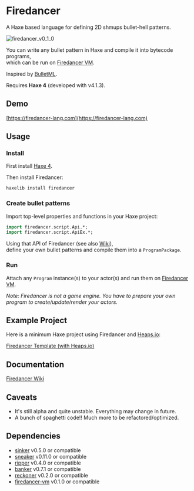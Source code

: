# Firedancer

A Haxe based language for defining 2D shmups bullet-hell patterns.

![firedancer_v0_1_0](https://user-images.githubusercontent.com/33595446/91944104-8398c480-ed38-11ea-927e-f0f107977e98.gif)

You can write any bullet pattern in Haxe and compile it into bytecode programs,  
which can be run on [Firedancer VM](https://github.com/fal-works/firedancer-vm).

Inspired by [BulletML](http://www.asahi-net.or.jp/~cs8k-cyu/bulletml/index_e.html).

Requires **Haxe 4** (developed with v4.1.3).


## Demo

[https://firedancer-lang.com](https://firedancer-lang.com)


## Usage

### Install

First install [Haxe 4](https://haxe.org).

Then install Firedancer:

```sh
haxelib install firedancer
```

### Create bullet patterns

Import top-level properties and functions in your Haxe project:

```haxe
import firedancer.script.Api.*;
import firedancer.script.ApiEx.*;
```

Using that API of Firedancer (see also [Wiki](https://github.com/fal-works/firedancer/wiki)),  
define your own bullet patterns and compile them into a `ProgramPackage`.

### Run

Attach any `Program` instance(s) to your actor(s) and run them on [Firedancer VM](https://github.com/fal-works/firedancer-vm).

*Note: Firedancer is not a game engine. You have to prepare your own program to create/update/render your actors.*


## Example Project

Here is a minimum Haxe project using Firedancer and [Heaps.io](https://heaps.io):

[Firedancer Template (with Heaps.io)](https://github.com/fal-works/firedancer-heaps-template)


## Documentation

[Firedancer Wiki](https://github.com/fal-works/firedancer/wiki)


## Caveats

- It's still alpha and quite unstable. Everything may change in future.
- A bunch of spaghetti code!! Much more to be refactored/optimized.


## Dependencies

- [sinker](https://github.com/fal-works/sinker) v0.5.0 or compatible
- [sneaker](https://github.com/fal-works/sneaker) v0.11.0 or compatible
- [ripper](https://github.com/fal-works/ripper) v0.4.0 or compatible
- [banker](https://github.com/fal-works/banker) v0.7.1 or compatible
- [reckoner](https://github.com/fal-works/banker) v0.2.0 or compatible
- [firedancer-vm](https://github.com/fal-works/firedancer-vm) v0.1.0 or compatible
